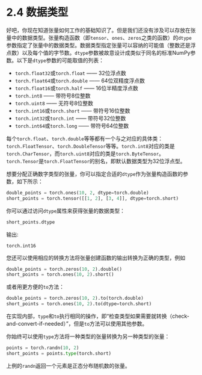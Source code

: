 # 2.4 数据类型

好吧，你现在知道张量如何工作的基础知识了。但是我们还没有涉及可以存放在张量中的数据类型。张量构造函数（即`tensor`、`ones`、`zeros`之类的函数）的`dtype`参数指定了张量中的数据类型。数据类型指定张量可以容纳的可能值（整数还是浮点数）以及每个值的字节数。`dtype`参数被故意设计成类似于同名的标准NumPy参数。以下是`dtype`参数的可能取值的列表：

* `torch.float32`或`torch.float` —— 32位浮点数
* `torch.float64`或`torch.double` —— 64位双精度浮点数 
* `torch.float16`或`torch.half` —— 16位半精度浮点数
* `torch.int8` —— 带符号8位整数
* `torch.uint8` —— 无符号8位整数
* `torch.int16`或`torch.short` —— 带符号16位整数
* `torch.int32`或`torch.int` —— 带符号32位整数
* `torch.int64`或`torch.long` —— 带符号64位整数

每个`torch.float`、`torch.double`等等都有一个与之对应的具体类：`torch.FloatTensor`、`torch.DoubleTensor`等等。`torch.int8`对应的类是`torch.CharTensor`，而`torch.uint8`对应的类是`torch.ByteTensor`。`torch.Tensor`是`torch.FloatTensor`的别名，即默认数据类型为32位浮点型。

想要分配正确数字类型的张量，你可以指定合适的`dtype`作为张量构造函数的参数，如下所示：

``` python
double_points = torch.ones(10, 2, dtype=torch.double)
short_points = torch.tensor([[1, 2], [3, 4]], dtype=torch.short)
```

你可以通过访问`dtype`属性来获得张量的数据类型：

``` python
short_points.dtype
```
输出:
```
torch.int16
```

您还可以使用相应的转换方法将张量创建函数的输出转换为正确的类型，例如
``` python
double_points = torch.zeros(10, 2).double()
short_points = torch.ones(10, 2).short()
```

或者用更方便的`to`方法：
``` python
double_points = torch.zeros(10, 2).to(torch.double)
short_points = torch.ones(10, 2).to(dtype=torch.short)
```

在实现内部，`type`和`to`执行相同的操作，即“检查类型如果需要就转换（check-and-convert-if-needed）”，但是`to`方法可以使用其他参数。

你始终可以使用`type`方法将一种类型的张量转换为另一种类型的张量：

``` python
points = torch.randn(10, 2)
short_points = points.type(torch.short)
```
上例的`randn`返回一个元素是正态分布随机数的张量。
